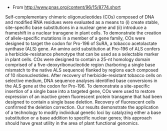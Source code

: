 
* From http://www.pnas.org/content/96/15/8774.short

Self-complementary chimeric oligonucleotides (COs) composed of DNA and modified RNA residues were evaluated as a means to (i) create stable, site-specific base substitutions in a nuclear gene and (ii) introduce a frameshift in a nuclear transgene in plant cells. To demonstrate the creation of allele-specific mutations in a member of a gene family, COs were designed to target the codon for Pro-196 of SuRA, a tobacco acetolactate synthase (ALS) gene. An amino acid substitution at Pro-196 of ALS confers a herbicide-resistance phenotype that can be used as a selectable marker in plant cells. COs were designed to contain a 25-nt homology domain comprised of a five-deoxyribonucleotide region (harboring a single base mismatch to the native ALS sequence) flanked by regions each composed of 10 ribonucleotides. After recovery of herbicide-resistant tobacco cells on selective medium, DNA sequence analyses identified base conversions in the ALS gene at the codon for Pro-196. To demonstrate a site-specific insertion of a single base into a targeted gene, COs were used to restore expression of an inactive green fluorescent protein transgene that had been designed to contain a single base deletion. Recovery of fluorescent cells confirmed the deletion correction. Our results demonstrate the application of a technology to modify individual genetic loci by catalyzing either a base substitution or a base addition to specific nuclear genes; this approach should have great utility in the area of plant functional genomics.
